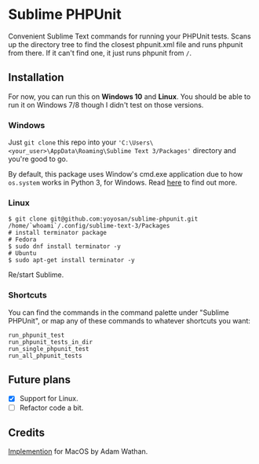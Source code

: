 # Sublime PHPUnit

Convenient Sublime Text commands for running your PHPUnit tests. Scans up the directory tree to find the closest
phpunit.xml file and runs phpunit from there. If it can't find one, it just runs phpunit from `/`.

## Installation

For now, you can run this on **Windows 10** and **Linux**. You should be able to run it on Windows 7/8 though I didn't
test on those versions.

### Windows

Just `git clone` this repo into your `'C:\Users\<your_user>\AppData\Roaming\Sublime Text 3/Packages'` directory and
you're good to go.

By default, this package uses Window's cmd.exe application due to how `os.system` works in Python 3, for Windows. Read
[here](https://docs.python.org/3/library/os.html#os.system) to find out more.

### Linux

```
$ git clone git@github.com:yoyosan/sublime-phpunit.git /home/`whoami`/.config/sublime-text-3/Packages
# install terminator package
# Fedora
$ sudo dnf install terminator -y
# Ubuntu
$ sudo apt-get install terminator -y
```

Re/start Sublime.

### Shortcuts

You can find the commands in the command palette under "Sublime PHPUnit", or map any of these commands to whatever
shortcuts you want:

```
run_phpunit_test
run_phpunit_tests_in_dir
run_single_phpunit_test
run_all_phpunit_tests
```

## Future plans

- [X] Support for Linux.
- [ ] Refactor code a bit.

## Credits

[Implemention](https://github.com/adamwathan/sublime-phpunit) for MacOS by Adam Wathan.
